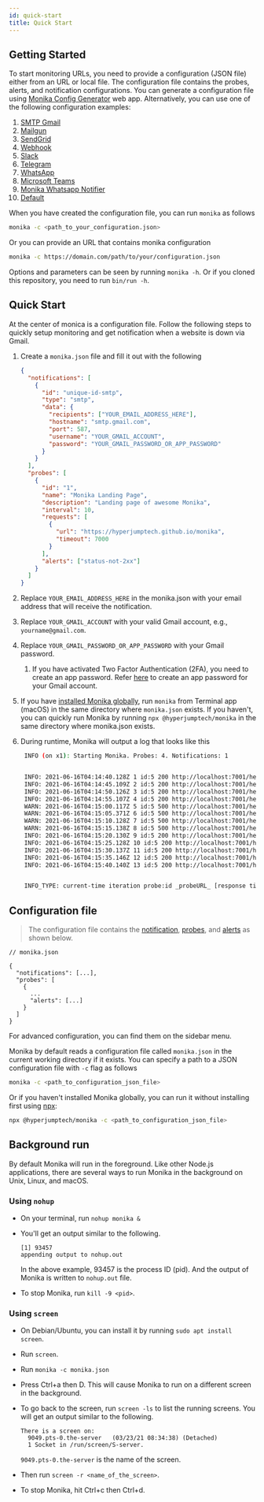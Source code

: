 ```yaml
---
id: quick-start
title: Quick Start
---
```


## Getting Started

To start monitoring URLs, you need to provide a configuration (JSON file) either from an URL or local file. The configuration file contains the probes, alerts, and notification configurations. You can generate a configuration file using [Monika Config Generator](https://hyperjumptech.github.io/monika-config-generator) web app. Alternatively, you can use one of the following configuration examples:

1. [SMTP Gmail](https://github.com/hyperjumptech/monika/blob/main/config_sample/config.smtp-gmail.example.json)
2. [Mailgun](https://github.com/hyperjumptech/monika/blob/main/config_sample/config.mailgun.example.json)
3. [SendGrid](https://github.com/hyperjumptech/monika/blob/main/config_sample/config.sendgrid.example.json)
4. [Webhook](https://github.com/hyperjumptech/monika/blob/main/config_sample/config.webhook.example.json)
5. [Slack](https://github.com/hyperjumptech/monika/blob/main/config_sample/config.slack.example.json)
6. [Telegram](https://github.com/hyperjumptech/monika/blob/main/config_sample/config.telegram.example.json)
7. [WhatsApp](https://github.com/hyperjumptech/monika/blob/main/config_sample/config.whatsapp.example.json)
8. [Microsoft Teams](https://github.com/hyperjumptech/monika/blob/main/config_sample/config.teams.example.json)
9. [Monika Whatsapp Notifier](https://github.com/hyperjumptech/monika/blob/main/config_sample/config.monika-whatsapp.example.json)
10. [Default](https://github.com/hyperjumptech/monika/blob/main/monika.example.json)

When you have created the configuration file, you can run `monika` as follows

```bash
monika -c <path_to_your_configuration.json>
```

Or you can provide an URL that contains monika configuration

```bash
monika -c https://domain.com/path/to/your/configuration.json
```

Options and parameters can be seen by running `monika -h`. Or if you cloned this repository, you need to run `bin/run -h`.

## Quick Start

At the center of monica is a configuration file. Follow the following steps to quickly setup monitoring and get notification when a website is down via Gmail.

1. Create a `monika.json` file and fill it out with the following

   ```json
   {
     "notifications": [
       {
         "id": "unique-id-smtp",
         "type": "smtp",
         "data": {
           "recipients": ["YOUR_EMAIL_ADDRESS_HERE"],
           "hostname": "smtp.gmail.com",
           "port": 587,
           "username": "YOUR_GMAIL_ACCOUNT",
           "password": "YOUR_GMAIL_PASSWORD_OR_APP_PASSWORD"
         }
       }
     ],
     "probes": [
       {
         "id": "1",
         "name": "Monika Landing Page",
         "description": "Landing page of awesome Monika",
         "interval": 10,
         "requests": [
           {
             "url": "https://hyperjumptech.github.io/monika",
             "timeout": 7000
           }
         ],
         "alerts": ["status-not-2xx"]
       }
     ]
   }
   ```

2. Replace `YOUR_EMAIL_ADDRESS_HERE` in the monika.json with your email address that will receive the notification.
3. Replace `YOUR_GMAIL_ACCOUNT` with your valid Gmail account, e.g., `yourname@gmail.com`.
4. Replace `YOUR_GMAIL_PASSWORD_OR_APP_PASSWORD` with your Gmail password.
   1. If you have activated Two Factor Authentication (2FA), you need to create an app password. Refer [here](https://support.google.com/accounts/answer/185833) to create an app password for your Gmail account.
5. If you have [installed Monika globally](/installation), run `monika` from Terminal app (macOS) in the same directory where `monika.json` exists. If you haven't, you can quickly run Monika by running `npx @hyperjumptech/monika` in the same directory where monika.json exists.
6. During runtime, Monika will output a log that looks like this

   ```bash
    INFO (on x1): Starting Monika. Probes: 4. Notifications: 1


    INFO: 2021-06-16T04:14:40.128Z 1 id:5 200 http://localhost:7001/health 7ms
    INFO: 2021-06-16T04:14:45.109Z 2 id:5 200 http://localhost:7001/health 4ms
    INFO: 2021-06-16T04:14:50.126Z 3 id:5 200 http://localhost:7001/health 10ms
    INFO: 2021-06-16T04:14:55.107Z 4 id:5 200 http://localhost:7001/health 1ms
    WARN: 2021-06-16T04:15:00.117Z 5 id:5 500 http://localhost:7001/health 0ms, ALERT: status-not-2xx
    WARN: 2021-06-16T04:15:05.371Z 6 id:5 500 http://localhost:7001/health 0ms, ALERT: status-not-2xx
    WARN: 2021-06-16T04:15:10.128Z 7 id:5 500 http://localhost:7001/health 0ms, ALERT: status-not-2xx
    WARN: 2021-06-16T04:15:15.138Z 8 id:5 500 http://localhost:7001/health 0ms, ALERT: status-not-2xx, NOTIF: service probably down
    INFO: 2021-06-16T04:15:20.130Z 9 id:5 200 http://localhost:7001/health 6ms
    INFO: 2021-06-16T04:15:25.128Z 10 id:5 200 http://localhost:7001/health 4ms
    INFO: 2021-06-16T04:15:30.137Z 11 id:5 200 http://localhost:7001/health 6ms
    INFO: 2021-06-16T04:15:35.146Z 12 id:5 200 http://localhost:7001/health 8ms, NOTIF: service is back up
    INFO: 2021-06-16T04:15:40.140Z 13 id:5 200 http://localhost:7001/health 4ms


    INFO_TYPE: current-time iteration probe:id _probeURL_ [response time in ms],[ALERT messages if any], [NOTIFICATION messages if any]
   ```

## Configuration file

> The configuration file contains the [notification](/monika/guides/notifications), [probes](/monika/guides/probes), and [alerts](/monika/guides/alerts) as shown below.

```
// monika.json

{
  "notifications": [...],
  "probes": [
    {
      ...
      "alerts": [...]
    }
  ]
}
```

For advanced configuration, you can find them on the sidebar menu.

Monika by default reads a configuration file called `monika.json` in the current working directory if it exists. You can specify a path to a JSON configuration file with `-c` flag as follows

```bash
monika -c <path_to_configuration_json_file>
```

Or if you haven't installed Monika globally, you can run it without installing first using [npx](https://www.npmjs.com/package/npx):

```bash
npx @hyperjumptech/monika -c <path_to_configuration_json_file>
```

## Background run

By default Monika will run in the foreground. Like other Node.js applications, there are several ways to run Monika in the background on Unix, Linux, and macOS.

### Using `nohup`

- On your terminal, run `nohup monika &`
- You'll get an output similar to the following.

  ```
  [1] 93457
  appending output to nohup.out
  ```

  In the above example, 93457 is the process ID (pid). And the output of Monika is written to `nohup.out` file.

- To stop Monika, run `kill -9 <pid>`.

### Using `screen`

- On Debian/Ubuntu, you can install it by running `sudo apt install screen`.
- Run `screen`.
- Run `monika -c monika.json`
- Press Ctrl+a then D. This will cause Monika to run on a different screen in the background.
- To go back to the screen, run `screen -ls` to list the running screens. You will get an output similar to the following.

  ```
  There is a screen on:
    9049.pts-0.the-server	(03/23/21 08:34:38)	(Detached)
    1 Socket in /run/screen/S-server.
  ```

  `9049.pts-0.the-server` is the name of the screen.

- Then run `screen -r <name_of_the_screen>`.
- To stop Monika, hit Ctrl+c then Ctrl+d.

